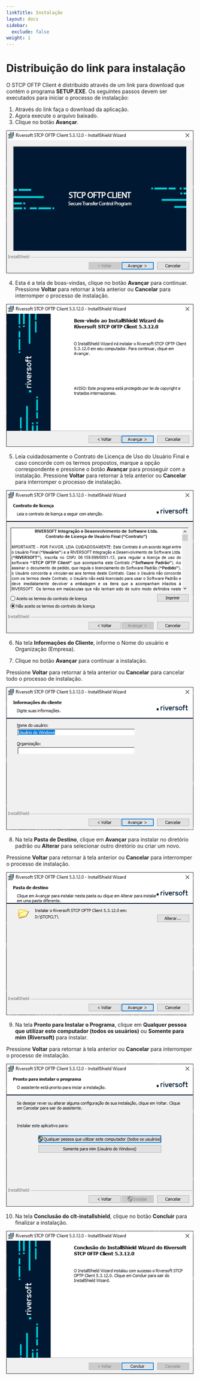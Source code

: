 ```yaml
---
linkTitle: Instalação
layout: docs
sidebar:
  exclude: false
weight: 1
---
```

# Distribuição do link para instalação

O STCP OFTP Client é distribuído através de um link para download que contém o programa **SETUP.EXE**. Os seguintes passos devem ser executados para iniciar o processo de instalação:

1. Através do link faça o download da aplicação.
2. Agora execute o arquivo baixado.
3. Clique no botão **Avançar**.

![](clt-02.png)

4. Esta é a tela de boas-vindas, clique no botão **Avançar** para continuar. Pressione **Voltar** para retornar à tela anterior ou **Cancelar** para interromper o processo de instalação.

![](clt-01.png)

5. Leia cuidadosamente o Contrato de Licença de Uso do Usuário Final e caso concorde com os termos propostos, marque a opção correspondente e pressione o botão **Avançar** para prosseguir com a instalação. Pressione **Voltar** para retornar à tela anterior ou
**Cancelar** para interromper o processo de instalação.

![](clt-03.png)

6. Na tela **Informações do Cliente**, informe o Nome do usuário e Organização (Empresa).

7. Clique no botão **Avançar** para continuar a instalação.

Pressione **Voltar** para retornar à tela anterior ou **Cancelar** para cancelar todo o processo de instalação.

![](clt-04.png)

8. Na tela **Pasta de Destino**, clique em **Avançar** para instalar no diretório padrão ou **Alterar** para selecionar outro diretório ou criar um novo.

Pressione **Voltar** para retornar à tela anterior ou **Cancelar** para interromper o processo de instalação.

![](clt-05.png)

9. Na tela **Pronto para Instalar o Programa**, clique em **Qualquer pessoa que utilizar este computador (todos os usuários)** ou **Somente para mim (Riversoft)** para instalar.

Pressione **Voltar** para retornar à tela anterior ou **Cancelar** para interromper o processo de instalação.

![](clt-06.png)

10. Na tela **Conclusão do clt-installshield**, clique no botão **Concluir** para finalizar a instalação.

![](clt-07.png)


